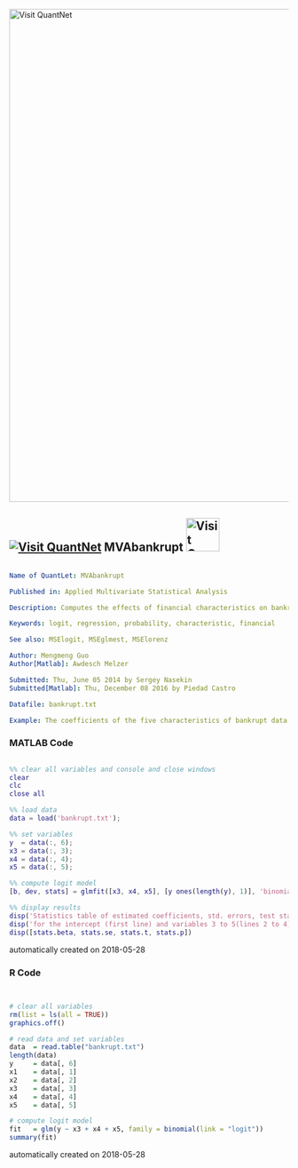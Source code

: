 [<img src="https://github.com/QuantLet/Styleguide-and-FAQ/blob/master/pictures/banner.png" width="888" alt="Visit QuantNet">](http://quantlet.de/)

## [<img src="https://github.com/QuantLet/Styleguide-and-FAQ/blob/master/pictures/qloqo.png" alt="Visit QuantNet">](http://quantlet.de/) **MVAbankrupt** [<img src="https://github.com/QuantLet/Styleguide-and-FAQ/blob/master/pictures/QN2.png" width="60" alt="Visit QuantNet 2.0">](http://quantlet.de/)

```yaml

Name of QuantLet: MVAbankrupt

Published in: Applied Multivariate Statistical Analysis

Description: Computes the effects of financial characteristics on bankrupt with logit model.

Keywords: logit, regression, probability, characteristic, financial

See also: MSElogit, MSEglmest, MSElorenz

Author: Mengmeng Guo
Author[Matlab]: Awdesch Melzer

Submitted: Thu, June 05 2014 by Sergey Nasekin
Submitted[Matlab]: Thu, December 08 2016 by Piedad Castro

Datafile: bankrupt.txt

Example: The coefficients of the five characteristics of bankrupt data for logit model, backfitting method and three independent variables.

```

### MATLAB Code
```matlab

%% clear all variables and console and close windows
clear
clc
close all

%% load data
data = load('bankrupt.txt');

%% set variables  
y  = data(:, 6);
x3 = data(:, 3);
x4 = data(:, 4);
x5 = data(:, 5);

%% compute logit model
[b, dev, stats] = glmfit([x3, x4, x5], [y ones(length(y), 1)], 'binomial', 'link', 'logit');

%% display results
disp('Statistics table of estimated coefficients, std. errors, test statistic and p-values');
disp('for the intercept (first line) and variables 3 to 5(lines 2 to 4)')
disp([stats.beta, stats.se, stats.t, stats.p])


```

automatically created on 2018-05-28

### R Code
```r


# clear all variables
rm(list = ls(all = TRUE))
graphics.off()

# read data and set variables
data  = read.table("bankrupt.txt")
length(data)
y     = data[, 6]
x1    = data[, 1]
x2    = data[, 2]
x3    = data[, 3]
x4    = data[, 4]
x5    = data[, 5]

# compute logit model
fit   = glm(y ~ x3 + x4 + x5, family = binomial(link = "logit"))
summary(fit)

```

automatically created on 2018-05-28